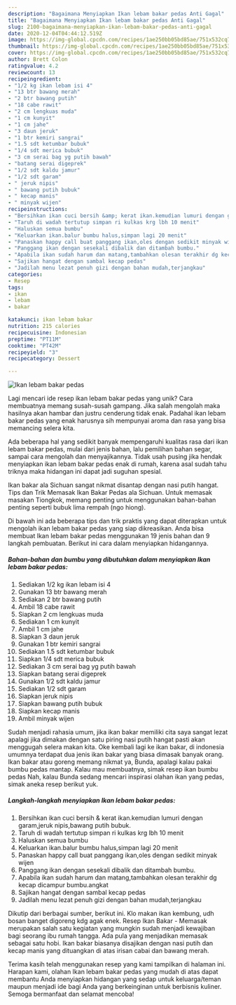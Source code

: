 ```yaml
---
description: "Bagaimana Menyiapkan Ikan lebam bakar pedas Anti Gagal"
title: "Bagaimana Menyiapkan Ikan lebam bakar pedas Anti Gagal"
slug: 2100-bagaimana-menyiapkan-ikan-lebam-bakar-pedas-anti-gagal
date: 2020-12-04T04:44:12.519Z
image: https://img-global.cpcdn.com/recipes/1ae250bb05bd85ae/751x532cq70/ikan-lebam-bakar-pedas-foto-resep-utama.jpg
thumbnail: https://img-global.cpcdn.com/recipes/1ae250bb05bd85ae/751x532cq70/ikan-lebam-bakar-pedas-foto-resep-utama.jpg
cover: https://img-global.cpcdn.com/recipes/1ae250bb05bd85ae/751x532cq70/ikan-lebam-bakar-pedas-foto-resep-utama.jpg
author: Brett Colon
ratingvalue: 4.2
reviewcount: 13
recipeingredient:
- "1/2 kg ikan lebam isi 4"
- "13 btr bawang merah"
- "2 btr bawang putih"
- "18 cabe rawit"
- "2 cm lengkuas muda"
- "1 cm kunyit"
- "1 cm jahe"
- "3 daun jeruk"
- "1 btr kemiri sangrai"
- "1.5 sdt ketumbar bubuk"
- "1/4 sdt merica bubuk"
- "3 cm serai bag yg putih bawah"
- "batang serai digeprek"
- "1/2 sdt kaldu jamur"
- "1/2 sdt garam"
- " jeruk nipis"
- " bawang putih bubuk"
- " kecap manis"
- " minyak wijen"
recipeinstructions:
- "Bersihkan ikan cuci bersih &amp; kerat ikan.kemudian lumuri dengan garam,jeruk nipis,bawang putih bubuk."
- "Taruh di wadah tertutup simpan ri kulkas krg lbh 10 menit"
- "Haluskan semua bumbu"
- "Keluarkan ikan.balur bumbu halus,simpan lagi 20 menit"
- "Panaskan happy call buat panggang ikan,oles dengan sedikit minyak wijen"
- "Panggang ikan dengan sesekali dibalik dan ditambah bumbu."
- "Apabila ikan sudah harum dan matang,tambahkan olesan terakhir dg kecap dicampur bumbu.angkat"
- "Sajikan hangat dengan sambal kecap pedas"
- "Jadilah menu lezat penuh gizi dengan bahan mudah,terjangkau"
categories:
- Resep
tags:
- ikan
- lebam
- bakar

katakunci: ikan lebam bakar 
nutrition: 215 calories
recipecuisine: Indonesian
preptime: "PT11M"
cooktime: "PT42M"
recipeyield: "3"
recipecategory: Dessert

---
```



![Ikan lebam bakar pedas](https://img-global.cpcdn.com/recipes/1ae250bb05bd85ae/751x532cq70/ikan-lebam-bakar-pedas-foto-resep-utama.jpg)

Lagi mencari ide resep ikan lebam bakar pedas yang unik? Cara membuatnya memang susah-susah gampang. Jika salah mengolah maka hasilnya akan hambar dan justru cenderung tidak enak. Padahal ikan lebam bakar pedas yang enak harusnya sih mempunyai aroma dan rasa yang bisa memancing selera kita.

Ada beberapa hal yang sedikit banyak mempengaruhi kualitas rasa dari ikan lebam bakar pedas, mulai dari jenis bahan, lalu pemilihan bahan segar, sampai cara mengolah dan menyajikannya. Tidak usah pusing jika hendak menyiapkan ikan lebam bakar pedas enak di rumah, karena asal sudah tahu triknya maka hidangan ini dapat jadi suguhan spesial.

Ikan bakar ala Sichuan sangat nikmat disantap dengan nasi putih hangat. Tips dan Trik Memasak Ikan Bakar Pedas ala Sichuan. Untuk memasak masakan Tiongkok, memang penting untuk menggunakan bahan-bahan penting seperti bubuk lima rempah (ngo hiong).


Di bawah ini ada beberapa tips dan trik praktis yang dapat diterapkan untuk mengolah ikan lebam bakar pedas yang siap dikreasikan. Anda bisa membuat Ikan lebam bakar pedas menggunakan 19 jenis bahan dan 9 langkah pembuatan. Berikut ini cara dalam menyiapkan hidangannya.

<!--inarticleads1-->

##### Bahan-bahan dan bumbu yang dibutuhkan dalam menyiapkan Ikan lebam bakar pedas:

1. Sediakan 1/2 kg ikan lebam isi 4
1. Gunakan 13 btr bawang merah
1. Sediakan 2 btr bawang putih
1. Ambil 18 cabe rawit
1. Siapkan 2 cm lengkuas muda
1. Sediakan 1 cm kunyit
1. Ambil 1 cm jahe
1. Siapkan 3 daun jeruk
1. Gunakan 1 btr kemiri sangrai
1. Sediakan 1.5 sdt ketumbar bubuk
1. Siapkan 1/4 sdt merica bubuk
1. Sediakan 3 cm serai bag yg putih bawah
1. Siapkan batang serai digeprek
1. Gunakan 1/2 sdt kaldu jamur
1. Sediakan 1/2 sdt garam
1. Siapkan  jeruk nipis
1. Siapkan  bawang putih bubuk
1. Siapkan  kecap manis
1. Ambil  minyak wijen


Sudah menjadi rahasia umum, jika ikan bakar memiliki cita saya sangat lezat apalagi jika dimakan dengan satu piring nasi putih hangat pasti akan menggugah selera makan kita. Oke kembali lagi ke ikan bakar, di indonesia umumnya terdapat dua jenis ikan bakar yang biasa dimasak banyak orang. Ikan bakar atau goreng memang nikmat ya, Bunda, apalagi kalau pakai bumbu pedas mantap. Kalau mau membuatnya, simak resep ikan bumbu pedas Nah, kalau Bunda sedang mencari inspirasi olahan ikan yang pedas, simak aneka resep berikut yuk. 

<!--inarticleads2-->

##### Langkah-langkah menyiapkan Ikan lebam bakar pedas:

1. Bersihkan ikan cuci bersih &amp; kerat ikan.kemudian lumuri dengan garam,jeruk nipis,bawang putih bubuk.
1. Taruh di wadah tertutup simpan ri kulkas krg lbh 10 menit
1. Haluskan semua bumbu
1. Keluarkan ikan.balur bumbu halus,simpan lagi 20 menit
1. Panaskan happy call buat panggang ikan,oles dengan sedikit minyak wijen
1. Panggang ikan dengan sesekali dibalik dan ditambah bumbu.
1. Apabila ikan sudah harum dan matang,tambahkan olesan terakhir dg kecap dicampur bumbu.angkat
1. Sajikan hangat dengan sambal kecap pedas
1. Jadilah menu lezat penuh gizi dengan bahan mudah,terjangkau


Dikutip dari berbagai sumber, berikut ini. Klo makan ikan kembung, udh bosan banget digoreng kdg agak enek. Resep Ikan Bakar - Memasak merupakan salah satu kegiatan yang mungkin sudah menjadi kewajiban bagi seorang ibu rumah tangga. Ada pula yang menjadikan memasak sebagai satu hobi. Ikan bakar biasanya disajikan dengan nasi putih dan kecap manis yang dituangkan di atas irisan cabai dan bawang merah. 

Terima kasih telah menggunakan resep yang kami tampilkan di halaman ini. Harapan kami, olahan Ikan lebam bakar pedas yang mudah di atas dapat membantu Anda menyiapkan hidangan yang sedap untuk keluarga/teman maupun menjadi ide bagi Anda yang berkeinginan untuk berbisnis kuliner. Semoga bermanfaat dan selamat mencoba!
